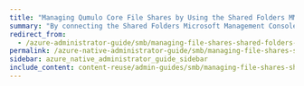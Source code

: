 ```yaml
---
title: "Managing Qumulo Core File Shares by Using the Shared Folders MMC Snap-In"
summary: "By connecting the Shared Folders Microsoft Management Console (MMC) Snap-In to your Qumulo cluster, you can manage file shares centrally."
redirect_from:
  - /azure-administrator-guide/smb/managing-file-shares-shared-folders-mmc.html
permalink: /azure-native-administrator-guide/smb/managing-file-shares-shared-folders-mmc.html
sidebar: azure_native_administrator_guide_sidebar
include_content: content-reuse/admin-guides/smb/managing-file-shares-shared-folders-mmc.md
---
```

